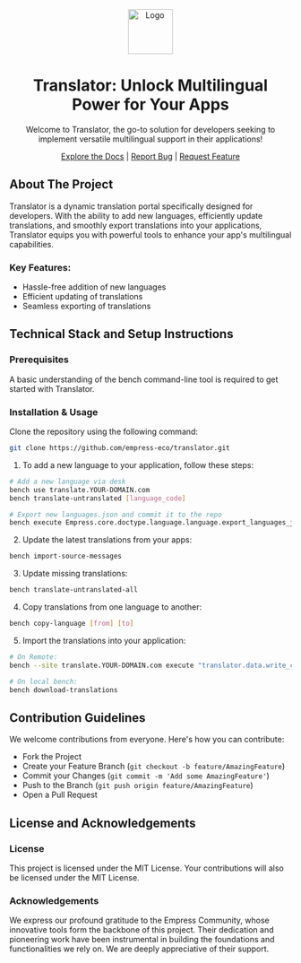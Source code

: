 <div align="center">

<img src="https://grow.empress.eco/uploads/default/original/2X/1/1f1e1044d3864269d2a613577edb9763890422ab.png" alt="Logo" width="80" height="80">

# Translator: Unlock Multilingual Power for Your Apps

Welcome to Translator, the go-to solution for developers seeking to implement versatile multilingual support in their applications!

[Explore the Docs](https://grow.empress.eco/) | [Report Bug](https://github.com/empress-eco/translator/issues) | [Request Feature](https://github.com/empress-eco/translator/issues)

</div>

## About The Project
Translator is a dynamic translation portal specifically designed for developers. With the ability to add new languages, efficiently update translations, and smoothly export translations into your applications, Translator equips you with powerful tools to enhance your app's multilingual capabilities.

### Key Features:
- Hassle-free addition of new languages
- Efficient updating of translations
- Seamless exporting of translations

## Technical Stack and Setup Instructions

### Prerequisites
A basic understanding of the bench command-line tool is required to get started with Translator.

### Installation & Usage

Clone the repository using the following command:
```sh
git clone https://github.com/empress-eco/translator.git
```
1. To add a new language to your application, follow these steps:

```sh
# Add a new language via desk
bench use translate.YOUR-DOMAIN.com
bench translate-untranslated [language_code]

# Export new languages.json and commit it to the repo
bench execute Empress.core.doctype.language.language.export_languages_json
```

2. Update the latest translations from your apps:

```sh
bench import-source-messages
```

3. Update missing translations:

```sh
bench translate-untranslated-all
```

4. Copy translations from one language to another:

```sh
bench copy-language [from] [to]
```

5. Import the translations into your application:

```sh
# On Remote:
bench --site translate.YOUR-DOMAIN.com execute "translator.data.write_csv_for_all_languages"

# On local bench:
bench download-translations
```

## Contribution Guidelines
We welcome contributions from everyone. Here's how you can contribute:

- Fork the Project
- Create your Feature Branch (`git checkout -b feature/AmazingFeature`)
- Commit your Changes (`git commit -m 'Add some AmazingFeature'`)
- Push to the Branch (`git push origin feature/AmazingFeature`)
- Open a Pull Request

## License and Acknowledgements

### License
This project is licensed under the MIT License. Your contributions will also be licensed under the MIT License.

### Acknowledgements
We express our profound gratitude to the Empress Community, whose innovative tools form the backbone of this project. Their dedication and pioneering work have been instrumental in building the foundations and functionalities we rely on. We are deeply appreciative of their support.